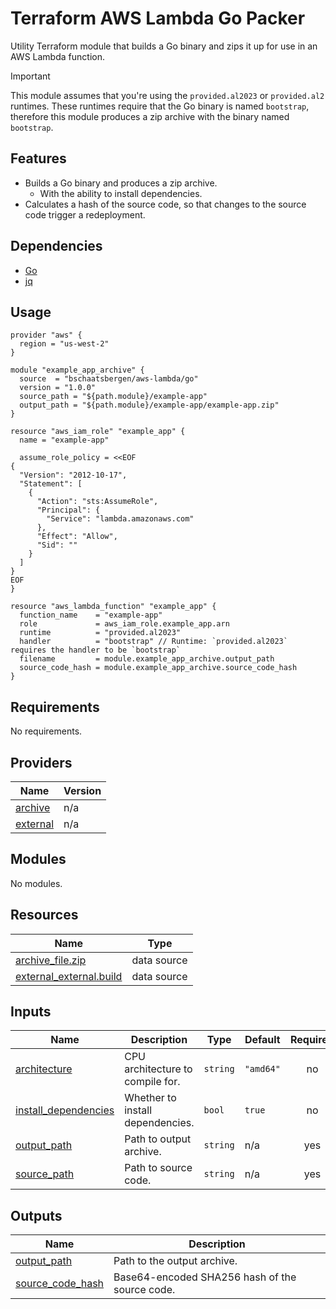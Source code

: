 # Terraform AWS Lambda Go Packer

Utility Terraform module that builds a Go binary and zips it up for use in an AWS Lambda function.

> [!IMPORTANT]
> This module assumes that you're using the `provided.al2023` or `provided.al2` runtimes. These runtimes require that the Go binary is named `bootstrap`, therefore this module produces a zip archive with the binary named `bootstrap`.

## Features

- Builds a Go binary and produces a zip archive.
    - With the ability to install dependencies.
- Calculates a hash of the source code, so that changes to the source code trigger a redeployment.

## Dependencies

- [Go](https://golang.org/doc/install)
- [jq](https://stedolan.github.io/jq/download/)

## Usage

```hcl
provider "aws" {
  region = "us-west-2"
}

module "example_app_archive" {
  source  = "bschaatsbergen/aws-lambda/go"
  version = "1.0.0"
  source_path = "${path.module}/example-app"
  output_path = "${path.module}/example-app/example-app.zip"
}

resource "aws_iam_role" "example_app" {
  name = "example-app"

  assume_role_policy = <<EOF
{
  "Version": "2012-10-17",
  "Statement": [
    {
      "Action": "sts:AssumeRole",
      "Principal": {
        "Service": "lambda.amazonaws.com"
      },
      "Effect": "Allow",
      "Sid": ""
    }
  ]
}
EOF
}

resource "aws_lambda_function" "example_app" {
  function_name    = "example-app"
  role             = aws_iam_role.example_app.arn
  runtime          = "provided.al2023"
  handler          = "bootstrap" // Runtime: `provided.al2023` requires the handler to be `bootstrap`
  filename         = module.example_app_archive.output_path
  source_code_hash = module.example_app_archive.source_code_hash
}
```
<!-- BEGIN_TF_DOCS -->
## Requirements

No requirements.

## Providers

| Name | Version |
|------|---------|
| <a name="provider_archive"></a> [archive](#provider\_archive) | n/a |
| <a name="provider_external"></a> [external](#provider\_external) | n/a |

## Modules

No modules.

## Resources

| Name | Type |
|------|------|
| [archive_file.zip](https://registry.terraform.io/providers/hashicorp/archive/latest/docs/data-sources/file) | data source |
| [external_external.build](https://registry.terraform.io/providers/hashicorp/external/latest/docs/data-sources/external) | data source |

## Inputs

| Name | Description | Type | Default | Required |
|------|-------------|------|---------|:--------:|
| <a name="input_architecture"></a> [architecture](#input\_architecture) | CPU architecture to compile for. | `string` | `"amd64"` | no |
| <a name="input_install_dependencies"></a> [install\_dependencies](#input\_install\_dependencies) | Whether to install dependencies. | `bool` | `true` | no |
| <a name="input_output_path"></a> [output\_path](#input\_output\_path) | Path to output archive. | `string` | n/a | yes |
| <a name="input_source_path"></a> [source\_path](#input\_source\_path) | Path to source code. | `string` | n/a | yes |

## Outputs

| Name | Description |
|------|-------------|
| <a name="output_output_path"></a> [output\_path](#output\_output\_path) | Path to the output archive. |
| <a name="output_source_code_hash"></a> [source\_code\_hash](#output\_source\_code\_hash) | Base64-encoded SHA256 hash of the source code. |
<!-- END_TF_DOCS -->